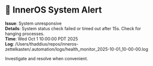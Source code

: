 # 🚨 InnerOS System Alert

**Issue**: System unresponsive  
**Details**: System status check failed or timed out after 15s. Check for hanging processes.  
**Time**: Wed Oct  1 10:00:00 PDT 2025  
**Log**: /Users/thaddius/repos/inneros-zettelkasten/.automation/logs/health_monitor_2025-10-01_10-00-00.log

Investigate and resolve when convenient.
